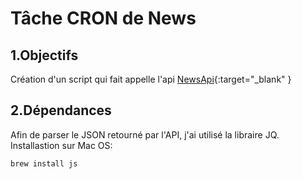 Tâche CRON de News
==================

1.Objectifs
-----------

Création d'un script qui fait appelle l'api [NewsApi](https://newsapi.org){:target="_blank" }


2.Dépendances
-------------

Afin de parser le JSON retourné par l'API, j'ai utilisé la libraire JQ.
Installastion sur Mac OS:

    brew install js


